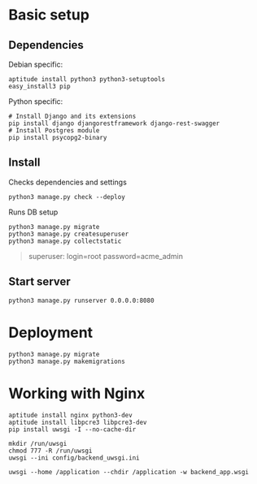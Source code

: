 # Basic setup
## Dependencies

Debian specific:
```
aptitude install python3 python3-setuptools
easy_install3 pip
```

Python specific:
```
# Install Django and its extensions
pip install django djangorestframework django-rest-swagger
# Install Postgres module
pip install psycopg2-binary
```

## Install

Checks dependencies and settings
```
python3 manage.py check --deploy
```

Runs DB setup
```
python3 manage.py migrate
python3 manage.py createsuperuser
python3 manage.py collectstatic
```
> superuser: login=root password=acme_admin

## Start server
```
python3 manage.py runserver 0.0.0.0:8080
```

# Deployment
```
python3 manage.py migrate
python3 manage.py makemigrations
```

# Working with Nginx
```
aptitude install nginx python3-dev
aptitude install libpcre3 libpcre3-dev
pip install uwsgi -I --no-cache-dir

mkdir /run/uwsgi
chmod 777 -R /run/uwsgi
uwsgi --ini config/backend_uwsgi.ini
```

```
uwsgi --home /application --chdir /application -w backend_app.wsgi
```
